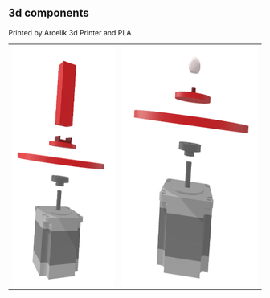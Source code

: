 ## 3d components
Printed by Arcelik 3d Printer and PLA 


<table>
  <tr>
    <td><img src="imgs/battery_holder_all.png" width="300" height="480"/></td>
    <td><img src="imgs/marker_holder_parts.png" width="400" height="480"/></td>
  </tr>
</table>


